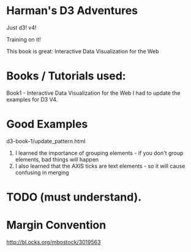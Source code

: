 Harman's D3 Adventures
===

Just d3!  v4!

Training on it!

This book is great: Interactive Data Visualization for the Web

Books / Tutorials used:
===
Book1 - Interactive Data Visualization for the Web
I had to update the examples for D3 V4.  

Good Examples
===
d3-book-1/update_pattern.html
1) I learned the importance of grouping elements - if you don't group elements, bad things will happen
2) I also learned that the AXIS ticks are text elements - so it will cause confusing in merging


TODO (must understand).
===
# Margin Convention
http://bl.ocks.org/mbostock/3019563